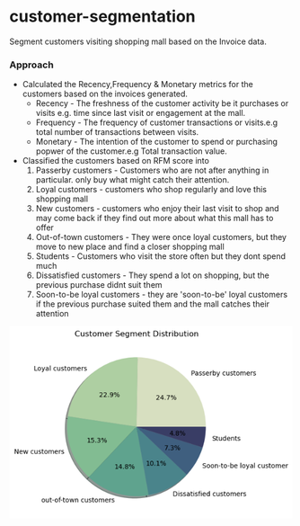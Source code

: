 # customer-segmentation
Segment customers visiting shopping mall based on the Invoice data.

### Approach
* Calculated the Recency,Frequency & Monetary metrics for the customers based on the invoices generated.
  * Recency - The freshness of the customer activity be it purchases or visits e.g. time since last visit or engagement at the mall.
  * Frequency - The frequency of customer transactions or visits.e.g total number of transactions between visits.  
  * Monetary - The intention of the customer to spend or purchasing popwer of the customer.e.g Total transaction value.
* Classified the customers based on RFM score into
  1. Passerby customers - Customers who are not after anything in particular. only buy what might catch their attention.
  2. Loyal customers - customers who shop regularly and love this shopping mall
  3. New customers - customers who enjoy their last visit to shop and may come back if they find out more about what this mall has to offer
  4. Out-of-town customers - They were once loyal customers, but they move to new place and find a closer shopping mall
  5. Students - Customers who visit the store often but they dont spend much
  6. Dissatisfied customers - They spend a lot on shopping, but the previous purchase didnt suit them
  7. Soon-to-be loyal customers - they are 'soon-to-be' loyal customers if the previous purchase suited them and the mall catches their attention

![Segmentation](https://github.com/kothavadekunal/customer-segmentation/blob/main/segmentation.png)



